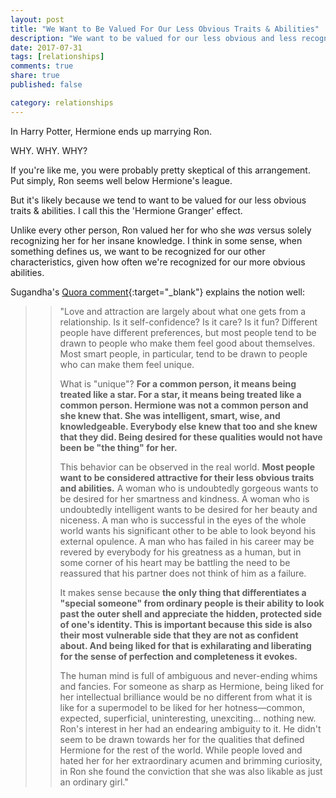 ```yaml
---
layout: post
title: "We Want to Be Valued For Our Less Obvious Traits & Abilities"
description: "We want to be valued for our less obvious and less recognized traits and abilities."
date: 2017-07-31
tags: [relationships]
comments: true
share: true
published: false

category: relationships
---
```


In Harry Potter, Hermione ends up marrying Ron.

WHY.
WHY. 
WHY?

If you're like me, you were probably pretty skeptical of this arrangement. Put simply, Ron seems well below Hermione's league. 


But it's likely because we tend to want to be valued for our less obvious traits & abilities. I call this the 'Hermione Granger' effect. 

Unlike every other person, Ron valued her for who she _was_ versus solely recognizing her for her insane knowledge. I think in some sense, when something defines us, we want to be recognized for our other characteristics, given how often we're recognized for our more obvious abilities. 

Sugandha's [Quora comment](https://www.quora.com/Why-is-Hermione-never-attracted-to-Harry-Why-fall-in-love-with-Ron-instead-of-Harry){:target="_blank"} explains the notion well:

> > "Love and attraction are largely about what one gets from a relationship. Is it self-confidence? Is it care? Is it fun? Different people have different preferences, but most people tend to be drawn to people who make them feel good about themselves. Most smart people, in particular, tend to be drawn to people who can make them feel unique.
> > 
> > What is "unique"? __For a common person, it means being treated like a star. For a star, it means being treated like a common person. Hermione was not a common person and she knew that. She was intelligent, smart, wise, and knowledgeable. Everybody else knew that too and she knew that they did. Being desired for these qualities would not have been be "the thing" for her.__
> > 
> > This behavior can be observed in the real world. __Most people want to be considered attractive for their less obvious traits and abilities.__ A woman who is undoubtedly gorgeous wants to be desired for her smartness and kindness. A woman who is undoubtedly intelligent wants to be desired for her beauty and niceness. A man who is successful in the eyes of the whole world wants his significant other to be able to look beyond his external opulence. A man who has failed in his career may be revered by everybody for his greatness as a human, but in some corner of his heart may be battling the need to be reassured that his partner does not think of him as a failure. 
> > 
> > It makes sense because __the only thing that differentiates a "special someone" from ordinary people is their ability to look past the outer shell and appreciate the hidden, protected side of one's identity. This is important because this side is also their most vulnerable side that they are not as confident about. And being liked for that is exhilarating and liberating for the sense of perfection and completeness it evokes.__
> > 
> > The human mind is full of ambiguous and never-ending whims and fancies. For someone as sharp as Hermione, being liked for her intellectual brilliance would be no different from what it is like for a supermodel to be liked for her hotness—common, expected, superficial, uninteresting, unexciting... nothing new. Ron's interest in her had an endearing ambiguity to it. He didn't seem to be drawn towards her for the qualities that defined Hermione for the rest of the world. While people loved and hated her for her extraordinary acumen and brimming curiosity, in Ron she found the conviction that she was also likable as just an ordinary girl."
